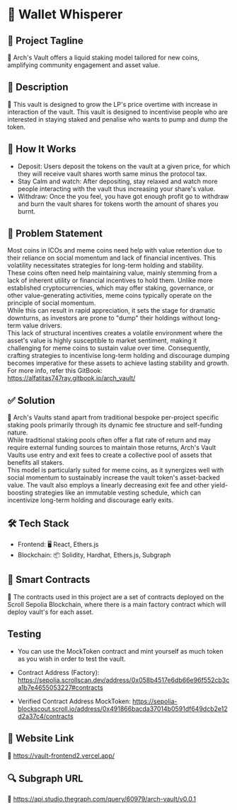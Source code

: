 # 🤖 Wallet Whisperer
## 🌟 Project Tagline
🔗 Arch's Vault offers a liquid staking model tailored for new coins, amplifying community engagement and asset value.

## 📄 Description
🚀 This vault is designed to grow the LP's price overtime with increase in interaction of the vault. This vault is designed to incentivise people who are interested in staying staked and penalise who wants to pump and dump the token.

## 🚀 How It Works
- Deposit: Users deposit the tokens on the vault at a given price, for which they will receive vault shares worth same minus the protocol tax.
- Stay Calm and watch: After depositing, stay relaxed and watch more people interacting with the vault thus increasing your share's value.
- Withdraw: Once the you feel, you have got enough profit go to withdraw and burn the vault shares for tokens worth the amount of shares you burnt.
## 🤔 Problem Statement
Most coins in ICOs and meme coins need help with value retention due to their reliance on social momentum and lack of financial incentives. This volatility necessitates strategies for long-term holding and stability.
<br>
These coins often need help maintaining value, mainly stemming from a lack of inherent utility or financial incentives to hold them. Unlike more established cryptocurrencies, which may offer staking, governance, or other value-generating activities, meme coins typically operate on the principle of social momentum. 
<br>
While this can result in rapid appreciation, it sets the stage for dramatic downturns, as investors are prone to "dump" their holdings without long-term value drivers. 
<br>
This lack of structural incentives creates a volatile environment where the asset's value is highly susceptible to market sentiment, making it challenging for meme coins to sustain value over time. 
Consequently, crafting strategies to incentivise long-term holding and discourage dumping becomes imperative for these assets to achieve lasting stability and growth.
<br>
For more info, refer this GitBook:
https://alfatitas747ray.gitbook.io/arch_vault/

## ✅ Solution
🌉 Arch's Vaults stand apart from traditional bespoke per-project specific staking pools primarily through its dynamic fee structure and self-funding nature. 
<br>
While traditional staking pools often offer a flat rate of return and may require external funding sources to maintain those returns, Arch's Vault Vaults use entry and exit fees to create a collective pool of assets that benefits all stakers. 
<br>
This model is particularly suited for meme coins, as it synergizes well with social momentum to sustainably increase the vault token's asset-backed value. The vault also employs a linearly decreasing exit fee and other yield-boosting strategies like an immutable vesting schedule, which can incentivize long-term holding and discourage early exits.

## 🛠 Tech Stack
- Frontend: 🖥 React, Ethers.js
- Blockchain: 📦 Solidity, Hardhat, Ethers.js, Subgraph
## 📜 Smart Contracts
🔗 The contracts used in this project are a set of contracts deployed on the Scroll Sepolia Blockchain, where there is a main factory contract which will deploy vault's for each asset.
## Testing
- You can use the MockToken contract and mint yourself as much token as you wish in order to test the vault.

- Contract Address (Factory): https://sepolia.scrollscan.dev/address/0x058b4517e6db66e96f552cb3ca1b7e4655053227#contracts
- Verified Contract Address MockToken: https://sepolia-blockscout.scroll.io/address/0x491866bacda37014b0591df649dcb2e12d2a37c4/contracts
## 🤖 Website Link
🔗 https://vault-frontend2.vercel.app/

## 🔍 Subgraph URL
🔗 https://api.studio.thegraph.com/query/60979/arch-vault/v0.0.1